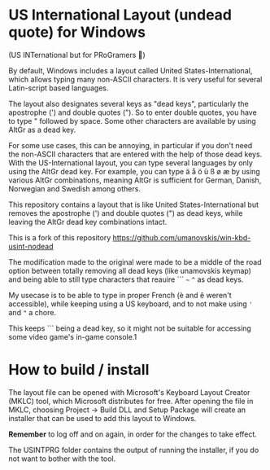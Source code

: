 # US International Layout (undead quote) for Windows

(US INTernational but for PRoGramers 🙂)

By default, Windows includes a layout called United States-International, which allows typing many non-ASCII characters. It is very useful for several Latin-script based languages.

The layout also designates several keys as "dead keys", particularly the apostrophe (') and double quotes ("). So to enter double quotes, you have to type " followed by space. Some other characters are available by using AltGr as a dead key.

For some use cases, this can be annoying, in particular if you don't need the non-ASCII characters that are entered with the help of those dead keys. With the US-International layout, you can type several languages by only using the AltGr dead key. For example, you can type ä å ö ü ß ø æ by using various AltGr combinations, meaning AltGr is sufficient for German, Danish, Norwegian and Swedish among others.

This repository contains a layout that is like United States-International but removes the apostrophe (') and double quotes (") as dead keys, while leaving the AltGr dead key combinations intact.

This is a fork of this repository https://github.com/umanovskis/win-kbd-usint-nodead

The modification made to the original were made to be a middle of the road option between totally removing all dead keys (like unamovskis keymap) and being able to still type characters that reauire ``` `~` `^` as dead keys.

My usecase is to be able to type in proper French (è and ê weren't accessible), while keeping using a US keyboard, and to not make using `'` and `"` a chore.

This keeps ``` being a dead key, so it might not be suitable for accessing some video game's in-game console.1 

# How to build / install

The layout file can be opened with Microsoft's Keyboard Layout Creator (MKLC) tool, which Microsoft distributes for free. After opening the file in MKLC, choosing Project -> Build DLL and Setup Package will create an installer that can be used to add this layout to Windows.

**Remember** to log off and on again, in order for the changes to take effect.

The USINTPRG folder contains the output of running the installer, if you do not want to bother with the tool. 

